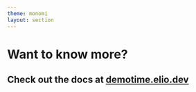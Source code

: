 ```yaml
---
theme: monomi
layout: section
---
```


# Want to know more?

## Check out the docs at [demotime.elio.dev](https://demotime.elio.dev)